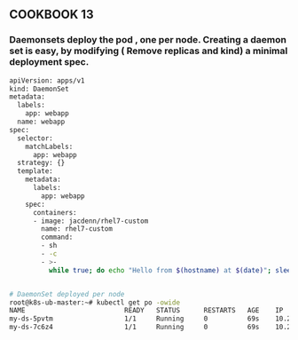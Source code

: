 ## COOKBOOK 13

### Daemonsets deploy the pod , one per node. Creating a daemon set is easy, by modifying ( Remove replicas and kind)  a minimal deployment spec.

```bash
apiVersion: apps/v1
kind: DaemonSet
metadata:
  labels:
    app: webapp
  name: webapp
spec:
  selector:
    matchLabels:
      app: webapp
  strategy: {}
  template:
    metadata:
      labels:
        app: webapp
    spec:
      containers:
      - image: jacdenn/rhel7-custom
        name: rhel7-custom
        command:
        - sh
        - -c
        - >-
          while true; do echo "Hello from $(hostname) at $(date)"; sleep 5; done


# DaemonSet deployed per node
root@k8s-ub-master:~# kubectl get po -owide
NAME                         READY   STATUS      RESTARTS   AGE    IP              NODE           NOMINATED NODE   READINESS GATES
my-ds-5pvtm                  1/1     Running     0          69s    10.244.106.78   k8s-ub-node2   <none>           <none>
my-ds-7c6z4                  1/1     Running     0          69s    10.244.63.207   k8s-ub-node1   <none>           <none>

```
